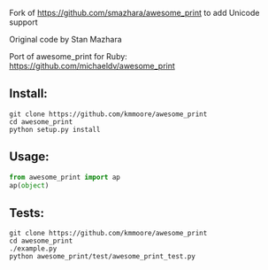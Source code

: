 Fork of https://github.com/smazhara/awesome_print to add Unicode support

Original code by Stan Mazhara

Port of awesome_print for Ruby: https://github.com/michaeldv/awesome_print

Install:
--------

    git clone https://github.com/kmmoore/awesome_print
    cd awesome_print
    python setup.py install


Usage:
------

```Python
from awesome_print import ap
ap(object)
```


Tests:
--------------

    git clone https://github.com/kmmoore/awesome_print
    cd awesome_print
    ./example.py
    python awesome_print/test/awesome_print_test.py